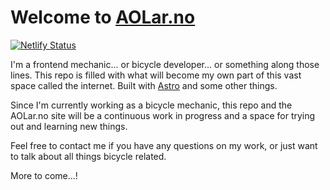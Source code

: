 # Welcome to [AOLar.no](https://aolar.no)
[![Netlify Status](https://api.netlify.com/api/v1/badges/4ce45616-d7c6-4d16-bd5c-2eb5c9a5f300/deploy-status)](https://app.netlify.com/sites/aolar/deploys)

I'm a frontend mechanic... or bicycle developer... or something along those lines. This repo is filled with what will become my own part of this vast space called the internet. Built with [Astro](https://astro.build/) and some other things.

Since I'm currently working as a bicycle mechanic, this repo and the AOLar.no site will be a continuous work in progress and a space for trying out and learning new things. 

Feel free to contact me if you have any questions on my work, or just want to talk about all things bicycle related.

More to come...!